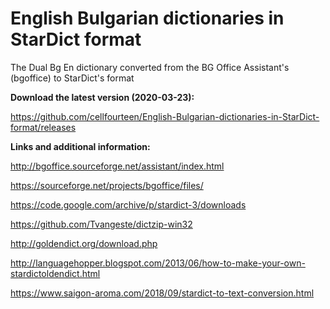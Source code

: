 # English Bulgarian dictionaries in StarDict format
The Dual Bg En dictionary converted from the BG Office Assistant's (bgoffice) to StarDict's format

**Download the latest version (2020-03-23):**

https://github.com/cellfourteen/English-Bulgarian-dictionaries-in-StarDict-format/releases

**Links and additional information:**

http://bgoffice.sourceforge.net/assistant/index.html

https://sourceforge.net/projects/bgoffice/files/

https://code.google.com/archive/p/stardict-3/downloads

https://github.com/Tvangeste/dictzip-win32

http://goldendict.org/download.php

http://languagehopper.blogspot.com/2013/06/how-to-make-your-own-stardictoldendict.html

https://www.saigon-aroma.com/2018/09/stardict-to-text-conversion.html
